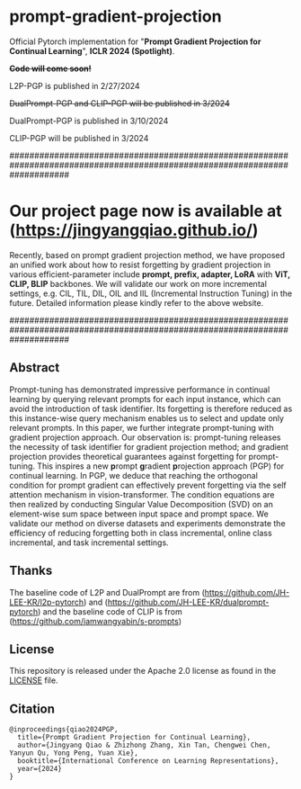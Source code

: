 # prompt-gradient-projection

Official Pytorch implementation for "**Prompt Gradient Projection for Continual Learning**", **ICLR 2024 (Spotlight)**. 

~~**Code will come soon!**~~

L2P-PGP is published in 2/27/2024

~~DualPrompt-PGP and CLIP-PGP will be published in 3/2024~~

DualPrompt-PGP is published in 3/10/2024

CLIP-PGP will be published in 3/2024

############################################################################################################################

# Our project page now is available at (https://jingyangqiao.github.io/)
Recently, based on prompt gradient projection method, we have proposed an unified work about how to resist forgetting by gradient projection in various efficient-parameter include **prompt, prefix, adapter, LoRA** with **ViT, CLIP, BLIP** backbones.
We will validate our work on more incremental settings, e.g. CIL, TIL, DIL, OIL and IIL (Incremental Instruction Tuning) in the future.
Detailed information please kindly refer to the above website.

############################################################################################################################

## Abstract 

Prompt-tuning has demonstrated impressive performance in continual learning by querying relevant prompts for each input instance, which can avoid the introduction of task identifier. Its forgetting is therefore reduced as this instance-wise query mechanism enables us to select and update only relevant prompts. In this paper, we further integrate prompt-tuning with gradient projection approach. Our observation is: prompt-tuning releases the necessity of task identifier for gradient projection method; and gradient projection provides theoretical guarantees against forgetting for prompt-tuning. This inspires a new **p**rompt **g**radient **p**rojection approach (PGP) for continual learning. In PGP, we deduce that reaching the orthogonal condition for prompt gradient can effectively prevent forgetting via the self attention mechanism in vision-transformer. The condition equations are then realized by conducting Singular Value Decomposition (SVD) on an element-wise sum space between input space and prompt space. We validate our method on diverse datasets and experiments demonstrate the efficiency of reducing forgetting both in class incremental, online class incremental, and task incremental settings.

## Thanks

The baseline code of L2P and DualPrompt are from (https://github.com/JH-LEE-KR/l2p-pytorch) and (https://github.com/JH-LEE-KR/dualprompt-pytorch) and the baseline code of CLIP is from (https://github.com/iamwangyabin/s-prompts)


## License

This repository is released under the Apache 2.0 license as found in the [LICENSE](LICENSE) file.

## Citation

```
@inproceedings{qiao2024PGP,
  title={Prompt Gradient Projection for Continual Learning},
  author={Jingyang Qiao & Zhizhong Zhang, Xin Tan, Chengwei Chen, Yanyun Qu, Yong Peng, Yuan Xie},
  booktitle={International Conference on Learning Representations},
  year={2024}
}
```
